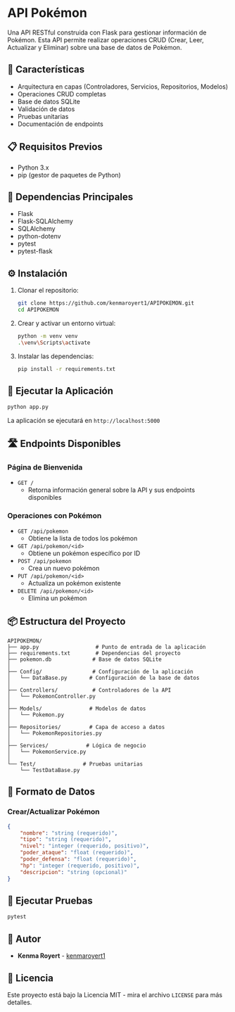 # API Pokémon

Una API RESTful construida con Flask para gestionar información de Pokémon. Esta API permite realizar operaciones CRUD (Crear, Leer, Actualizar y Eliminar) sobre una base de datos de Pokémon.

## 🚀 Características

- Arquitectura en capas (Controladores, Servicios, Repositorios, Modelos)
- Operaciones CRUD completas
- Base de datos SQLite
- Validación de datos
- Pruebas unitarias
- Documentación de endpoints

## 📋 Requisitos Previos

- Python 3.x
- pip (gestor de paquetes de Python)

## 🔧 Dependencias Principales

- Flask
- Flask-SQLAlchemy
- SQLAlchemy
- python-dotenv
- pytest
- pytest-flask

## ⚙️ Instalación

1. Clonar el repositorio:
   ```bash
   git clone https://github.com/kenmaroyert1/APIPOKEMON.git
   cd APIPOKEMON
   ```

2. Crear y activar un entorno virtual:
   ```bash
   python -m venv venv
   .\venv\Scripts\activate
   ```

3. Instalar las dependencias:
   ```bash
   pip install -r requirements.txt
   ```

## 🚀 Ejecutar la Aplicación

```bash
python app.py
```

La aplicación se ejecutará en `http://localhost:5000`

## 🛣️ Endpoints Disponibles

### Página de Bienvenida
- `GET /`
  - Retorna información general sobre la API y sus endpoints disponibles

### Operaciones con Pokémon
- `GET /api/pokemon`
  - Obtiene la lista de todos los pokémon
- `GET /api/pokemon/<id>`
  - Obtiene un pokémon específico por ID
- `POST /api/pokemon`
  - Crea un nuevo pokémon
- `PUT /api/pokemon/<id>`
  - Actualiza un pokémon existente
- `DELETE /api/pokemon/<id>`
  - Elimina un pokémon

## 📦 Estructura del Proyecto

```
APIPOKEMON/
├── app.py                  # Punto de entrada de la aplicación
├── requirements.txt        # Dependencias del proyecto
├── pokemon.db             # Base de datos SQLite
│
├── Config/                # Configuración de la aplicación
│   └── DataBase.py       # Configuración de la base de datos
│
├── Controllers/           # Controladores de la API
│   └── PokemonController.py
│
├── Models/               # Modelos de datos
│   └── Pokemon.py
│
├── Repositories/         # Capa de acceso a datos
│   └── PokemonRepositories.py
│
├── Services/            # Lógica de negocio
│   └── PokemonService.py
│
└── Test/               # Pruebas unitarias
    └── TestDataBase.py
```

## 📝 Formato de Datos

### Crear/Actualizar Pokémon
```json
{
    "nombre": "string (requerido)",
    "tipo": "string (requerido)",
    "nivel": "integer (requerido, positivo)",
    "poder_ataque": "float (requerido)",
    "poder_defensa": "float (requerido)",
    "hp": "integer (requerido, positivo)",
    "descripcion": "string (opcional)"
}
```

## 🧪 Ejecutar Pruebas

```bash
pytest
```

## 👥 Autor

- **Kenma Royert** - [kenmaroyert1](https://github.com/kenmaroyert1)

## 📄 Licencia

Este proyecto está bajo la Licencia MIT - mira el archivo `LICENSE` para más detalles.
